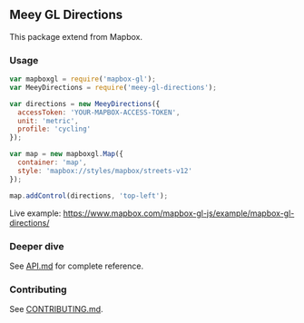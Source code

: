 Meey GL Directions
---
This package extend from Mapbox.
### Usage

```javascript
var mapboxgl = require('mapbox-gl');
var MeeyDirections = require('meey-gl-directions');

var directions = new MeeyDirections({
  accessToken: 'YOUR-MAPBOX-ACCESS-TOKEN',
  unit: 'metric',
  profile: 'cycling'
});

var map = new mapboxgl.Map({
  container: 'map',
  style: 'mapbox://styles/mapbox/streets-v12'
});

map.addControl(directions, 'top-left');
```

Live example: https://www.mapbox.com/mapbox-gl-js/example/mapbox-gl-directions/

### Deeper dive

See [API.md](https://github.com/mapbox/mapbox-gl-directions/blob/master/API.md) for complete reference.

### Contributing

See [CONTRIBUTING.md](https://github.com/mapbox/mapbox-gl-directions/blob/master/CONTRIBUTING.md).
